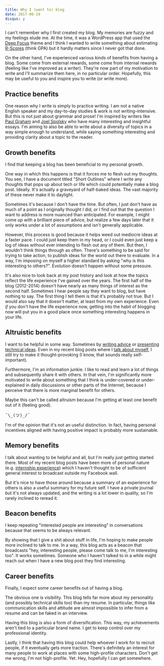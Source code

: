 ```yaml
---
title: Why I (want to) blog
date: 2017-06-19
disqus: y
---
```


I can't remember why I first created my blog. My memories are fuzzy and my feelings elude me. At the time, it was a WordPress app that used the [Deep Focus](https://www.elegantthemes.com/gallery/deepfocus/) theme and I think I wanted to write something about estimating [R-Scores](https://en.wikipedia.org/wiki/R_score) (think GPA) but it hardly matters since I never got that done.

On the other hand, I've experienced various kinds of benefits from having a blog. Some come from external rewards, some come from internal rewards (feeling like I've improved as a writer). They're now part of my motivation to write and I'll summarize them here, in no particular order. Hopefully, this may be useful to you and inspire you to write (or write more).

Practice benefits
-----------------

One reason why I write is simply to practice writing. I am not a native English speaker and my day-to-day studies & work is not writing-intensive. But this is not just about grammar and prose! I'm inspired by writers like [Paul Graham](http://www.paulgraham.com/articles.html) and [Joel Spolsky](https://www.joelonsoftware.com/) who have many interesting and insightful essays. I'm aiming to also be able to write about a diversity of topics in a way simple enough to understand, while saying something interesting and providing clarity about a topic to the reader.

Growth benefits
---------------

I find that keeping a blog has been beneficial to my personal growth.

One way in which this happens is that it forces me to flesh out my thoughts. You see, I have a document titled "Short Outlines" where I write any thoughts that pops up about tech or life which could potentially make a blog post. Ideally. It's actually a graveyard of half-baked ideas. The vast majority of these never make it to daylight.

Sometimes it's because I don't have the time. But often, I just don't have as much of a point as I originally thought I did, or I find out that the question I want to address is more nuanced than anticipated. For example, I might come up with a brilliant piece of advice, but realize a few days later that it only works under a lot of assumptions and isn't generally applicable.

However, this process is good because it helps weed out mediocre ideas at a faster pace. I could just keep them in my head, or I could even just keep a log of ideas without ever intending to flesh out any of them. But then, I wouldn't think things through as often. There's something to be said for trying to take action, to publish ideas for the world out there to evaluate. In a way, I'm imposing on myself a higher standard by asking "why is this interesting to others?". Evolution doesn't happen without some pressure.

It's also nice to look back at my post history and look at how the topics reflect the life experience I've gained over the years. The first half of the blog (2012-2014) doesn't have nearly as many things of interest as the second half. Sometimes I hear people say they want to blog, but have nothing to say. The first thing I tell them is that it's probably not true. But I would also say that it doesn't matter, at least from my own experience. Even *if* you don't have the life experience now, getting into the habit of blogging now will put you in a good place once something interesting happens in your life.

Altruistic benefits
-------------------

I want to be helpful in some way. Sometimes by [writing advice](/2017/01/14/medium-software-internships.html) or [presenting technical ideas](/2017/01/07/jane-street-ocaml.html). Even in my recent blog posts where I [talk about myself](/2016/01/13/nomad-airbnb.html), I still try to make it thought-provoking (I know, that sounds really self-important).

Furthermore, I'm an information junkie. I like to read and learn a lot of things and subsequently share it with others. In that vein, I'm significantly more motivated to write about something that I think is under-covered or under-explained in daily discussions or other parts of the Internet, because I perceive that there is more marginal benefit for others.

Maybe this can't be called altruism because I'm getting at least one benefit out of it (feeling good).

<pre>
¯\_(ツ)_/¯
</pre>

I'm of the opinion that it's not an useful distinction. In fact, having personal incentives aligned with having positive impact is probably more sustainable.

Memory benefits
---------------

I talk about wanting to be helpful and all, but I'm really just getting started there. Most of my recent blog posts have been more of personal nature (e.g. [internship experience](/2015/10/12/dropbox-first-internship.html)) which I haven't thought to be of sufficient general interest to broadcast outside my Facebook wall.

But it's nice to have those around because a summary of an experience for others is also a useful summary for my future self. I have a private journal but it's not always updated, and the writing is a lot lower in quality, so I'm rarely inclined to reread it.

Beacon benefits
---------------

I keep repeating "interested people are interesting" in conversations because that seems to be always relevant.

By showing that I give a shit about stuff in life, I'm hoping to make people more inclined to talk to me. In a way, this blog acts as a beacon that broadcasts "hey, interesting people, please come talk to me, I'm interesting too". It works sometimes. Someone who I haven't talked to in a while might reach out when I have a new blog post they find interesting.

Career benefits
---------------

Finally, I expect some career benefits out of having a blog.

The obvious one is visibility. This blog tells far more about my personality (and possibly technical skills too) than my resume. In particular, things like communication skills and attitude are almost impossible to infer from a resume and can be faked in an interview.

Having this blog is also a form of diversification. This way, my achievements aren't tied to a particular brand name. I get to keep control over my professional identity.

Lastly, I think that having this blog could help whoever I work for to recruit people, if it eventually gets more traction. There's definitely an interest for many people to work at places with some high-profile characters. Don't get me wrong, I'm not high-profile. Yet. Hey, hopefully I can get somewhere.
